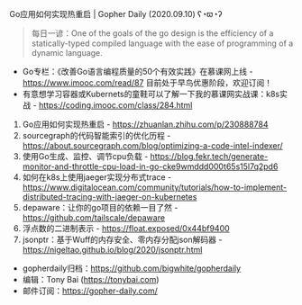 Go应用如何实现热重启  | Gopher Daily (2020.09.10) ʕ◔ϖ◔ʔ

>每日一谚：One of the goals of the go design is the efficiency of a statically-typed compiled language with the ease of programming of a dynamic language.

* Go专栏：《改善Go语言编程质量的50个有效实践》在慕课网上线 - https://www.imooc.com/read/87 目前处于早鸟优惠阶段，欢迎订阅！ 
* 有意想学习容器或Kubernets的童鞋可以了解一下我的慕课网实战课：k8s实战 - https://coding.imooc.com/class/284.html

1. Go应用如何实现热重启 - https://zhuanlan.zhihu.com/p/230888784
2. sourcegraph的代码智能索引的优化历程 - https://about.sourcegraph.com/blog/optimizing-a-code-intel-indexer/
3. 使用Go生成、监控、调节cpu负载 - https://blog.fekr.tech/generate-monitor-and-throttle-cpu-load-in-go-cke9wmddd000t65s15l7q2pd6
4. 如何在k8s上使用jaeger实现分布式trace - https://www.digitalocean.com/community/tutorials/how-to-implement-distributed-tracing-with-jaeger-on-kubernetes
5. depaware：让你的go项目的依赖一目了然 - https://github.com/tailscale/depaware
6. 浮点数的二进制表示 - https://float.exposed/0x44bf9400
7. jsonptr：基于Wuff的内存安全、零内存分配json解码器 - https://nigeltao.github.io/blog/2020/jsonptr.html

* gopherdaily归档：https://github.com/bigwhite/gopherdaily
* 编辑：Tony Bai (https://tonybai.com)
* 邮件订阅：https://gopher-daily.com/



